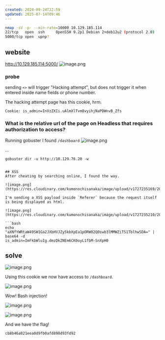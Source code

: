 ```yaml
---
created: 2024-09-24T22:59
updated: 2025-07-14T09:46
---
```


```bash
nmap -sV -p- --min-rate=10000 10.129.185.114
22/tcp   open  ssh     OpenSSH 9.2p1 Debian 2+deb12u2 (protocol 2.0)
5000/tcp open  upnp?
```

## website
http://10.129.185.114:5000/
![image.png](https://res.cloudinary.com/kumonochisanaka/image/upload/v1727233451/2024/09/20848d9b0f6db6ffd779e67985e65367.png)

### probe
sending `<>` will trigger "Hacking attempt", but does not trigger it when entered inside name fields or phone number.

The hacking attempt page has this cookie, hrm.

```
Cookie: is_admin=InVzZXIi.uAlmXlTvm8vyihjNaPDWnvB_Zfs
```

### What is the relative url of the page on Headless that requires authorization to access?

Running gobuster I found `/dashboard`
![image.png](https://res.cloudinary.com/kumonochisanaka/image/upload/v1727233880/2024/09/26e0520928f0e716bed6ccb6faaac74c.png)

...

```
gobuster dir -u http://10.129.76.20 -w 
```

```

## XSS
After cheating by searching online, I found the way.

![image.png](https://res.cloudinary.com/kumonochisanaka/image/upload/v1727235169/2024/09/c0bc96b19112b6781bb453b3a49c27dd.png)

I'm sending a XSS payload inside `Referer` because the request itself is being displayed as html.

![image.png](https://res.cloudinary.com/kumonochisanaka/image/upload/v1727235210/2024/09/a85cce09aa91ee16164ca82828716eec.png)

```bash
echo "aXNfYWRtaW49SW1Ga2JXbHVJZy5kbXpEa1pORW02Q0swb3lMMWZiTS1TblhwSDA=" | base64 -d
is_admin=ImFkbWluIg.dmzDkZNEm6CK0oyL1fbM-SnXpH0
```

## solve
![image.png](https://res.cloudinary.com/kumonochisanaka/image/upload/v1727235545/2024/09/49fc01c8400568fc7074955b80bc4168.png)

Using this cookie we now have access to `/dashboard`.

![image.png](https://res.cloudinary.com/kumonochisanaka/image/upload/v1727235677/2024/09/19a66b9ba762c803b32e28b4e54fd212.png)

Wow! Bash injection!

![image.png](https://res.cloudinary.com/kumonochisanaka/image/upload/v1727235731/2024/09/50bfb5148ae7bc22b74ac2634dbc9f89.png)

![image.png](https://res.cloudinary.com/kumonochisanaka/image/upload/v1727235772/2024/09/7bfa8e594a0f7feffe0a5d3bb342a3f1.png)

And we have the flag!

```flag
cb8b46a821eea0d9fb0afd898d93fd92
```
